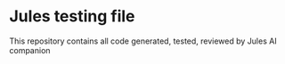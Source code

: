 # Jules testing file

This repository contains all code generated, tested, reviewed by Jules AI companion